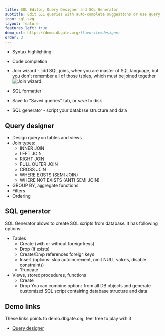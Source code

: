 ```yaml
---
title: SQL Editor, Query Designer and SQL Generator
subtitle: Edit SQL queries with auto-complete suggestions or use query designer
icon: sql.svg
layout: feature
features_left: true
demo_url: https://demo.dbgate.org/#favorite=designer
order: 3
---
```


- Syntax highlighting
- Code completion
- Join wizard - add SQL joins, when you are master of SQL language, but you don't remember all of those tables, which must be joined together
![Join wizard](/assets/fragments/joinwizaßrd.png)

- SQL formatter
- Save to "Saved queries" tab, or save to disk
- SQL generator - script your database structure and data

## Query designer

- Design query on tables and views
- Join types:
  * INNER JOIN
  * LEFT JOIN
  * RIGHT JOIN
  * FULL OUTER JOIN
  * CROSS JOIN
  * WHERE EXISTS (SEMI JOIN)
  * WHERE NOT EXISTS (ANTI SEMI JOIN)
- GROUP BY, aggregate functions
- Filters
- Ordering

## SQL generator
SQL Generator allows to create SQL scripts from database. It has following options:
* Tables
  * Create (with or without foreign keys)
  * Drop (if exists)
  * Create/Drop references foreign keys
  * Insert (options: skip autoincrement, omit NULL values, disable constraints)
  * Truncate
* Views, stored procedures, functions
  * Create
  * Drop
You can combine options from all DB objects and generate customized SQL script containing database structure and data

## Demo links
These links points to demo.dbgate.org, feel free to play with it
* [Query designer](https://demo.dbgate.org/#favorite=designer)
